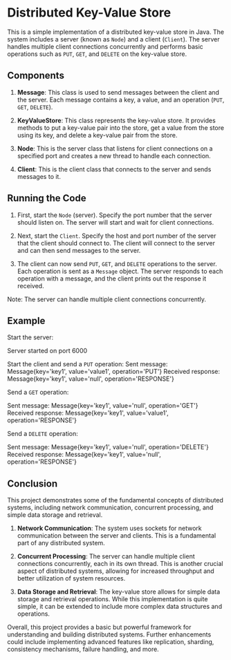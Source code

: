 # Distributed Key-Value Store

This is a simple implementation of a distributed key-value store in Java. The system includes a server (known as `Node`) and a client (`Client`). The server handles multiple client connections concurrently and performs basic operations such as `PUT`, `GET`, and `DELETE` on the key-value store.

## Components

1. **Message**: This class is used to send messages between the client and the server. Each message contains a key, a value, and an operation (`PUT`, `GET`, `DELETE`).

2. **KeyValueStore**: This class represents the key-value store. It provides methods to put a key-value pair into the store, get a value from the store using its key, and delete a key-value pair from the store.

3. **Node**: This is the server class that listens for client connections on a specified port and creates a new thread to handle each connection.

4. **Client**: This is the client class that connects to the server and sends messages to it.

## Running the Code

1. First, start the `Node` (server). Specify the port number that the server should listen on. The server will start and wait for client connections.

2. Next, start the `Client`. Specify the host and port number of the server that the client should connect to. The client will connect to the server and can then send messages to the server.

3. The client can now send `PUT`, `GET`, and `DELETE` operations to the server. Each operation is sent as a `Message` object. The server responds to each operation with a message, and the client prints out the response it received.

Note: The server can handle multiple client connections concurrently.

## Example

Start the server:

Server started on port 6000

Start the client and send a `PUT` operation:
Sent message: Message{key='key1', value='value1', operation='PUT'}
Received response: Message{key='key1', value='null', operation='RESPONSE'}


Send a `GET` operation:

Sent message: Message{key='key1', value='null', operation='GET'}
Received response: Message{key='key1', value='value1', operation='RESPONSE'}


Send a `DELETE` operation:

Sent message: Message{key='key1', value='null', operation='DELETE'}
Received response: Message{key='key1', value='null', operation='RESPONSE'}



## Conclusion

This project demonstrates some of the fundamental concepts of distributed systems, including network communication, concurrent processing, and simple data storage and retrieval.

1. **Network Communication**: The system uses sockets for network communication between the server and clients. This is a fundamental part of any distributed system.

2. **Concurrent Processing**: The server can handle multiple client connections concurrently, each in its own thread. This is another crucial aspect of distributed systems, allowing for increased throughput and better utilization of system resources.

3. **Data Storage and Retrieval**: The key-value store allows for simple data storage and retrieval operations. While this implementation is quite simple, it can be extended to include more complex data structures and operations.

Overall, this project provides a basic but powerful framework for understanding and building distributed systems. Further enhancements could include implementing advanced features like replication, sharding, consistency mechanisms, failure handling, and more.
